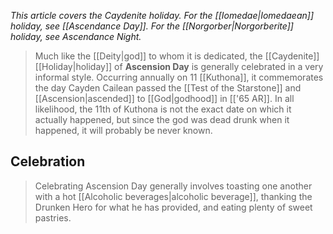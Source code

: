 *This article covers the Caydenite holiday. For the [[Iomedae|Iomedaean]] holiday, see [[Ascendance Day]]. For the [[Norgorber|Norgorberite]] holiday, see Ascendance Night.*
> Much like the [[Deity|god]] to whom it is dedicated, the [[Caydenite]] [[Holiday|holiday]] of **Ascension Day** is generally celebrated in a very informal style. Occurring annually on 11 [[Kuthona]], it commemorates the day Cayden Cailean passed the [[Test of the Starstone]] and [[Ascension|ascended]] to [[God|godhood]] in [['65 AR]]. In all likelihood, the 11th of Kuthona is not the exact date on which it actually happened, but since the god was dead drunk when it happened, it will probably be never known.


## Celebration

> Celebrating Ascension Day generally involves toasting one another with a hot [[Alcoholic beverages|alcoholic beverage]], thanking the Drunken Hero for what he has provided, and eating plenty of sweet pastries.







